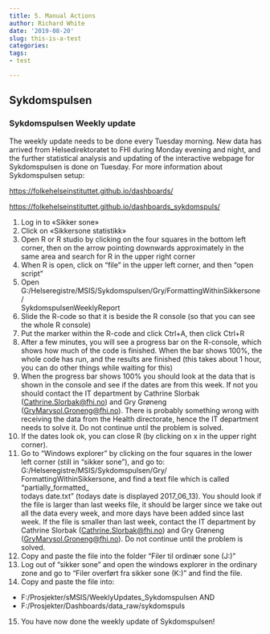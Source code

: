 ```yaml
---
title: 5. Manual Actions
author: Richard White
date: '2019-08-20'
slug: this-is-a-test
categories:
tags: 
- test

---
```



## Sykdomspulsen

### Sykdomspulsen Weekly update

The weekly update needs to be done every Tuesday morning. 
New data has arrived from Helsedirektoratet to FHI during Monday evening and night, and the further statistical analysis and updating of the interactive webpage for Sykdomspulsen is done on Tuesday. 
For more information about Sykdomspulsen setup:

https://folkehelseinstituttet.github.io/dashboards/

https://folkehelseinstituttet.github.io/dashboards_sykdomspuls/

1. Log in to «Sikker sone»
2. Click on «Sikkersone statistikk»
3. Open R or R studio by clicking on the four squares in the bottom left corner, then on the arrow pointing downwards approximately in the same area and search for R in the upper right corner
4. When R is open, click on “file” in the upper left corner, and then “open script”
5. Open G:/Helseregistre/MSIS/Sykdomspulsen/Gry/FormattingWithinSikkersone/  
SykdomspulsenWeeklyReport
6. Slide the R-code so that it is beside the R console (so that you can see the whole R console)
7. Put the marker within the R-code and click Ctrl+A, then click Ctrl+R
8. After a few minutes, you will see a progress bar on the R-console, which shows how much of the code is finished. When the bar shows 100%, the whole code has run, and the results are finished (this takes about 1 hour, you can do other things while waiting for this)
9. When the progress bar shows 100% you should look at the data that is shown in the console and see if the dates are from this week. If not you should contact the IT department by Cathrine Slorbak (Cathrine.Slorbak@fhi.no) and Gry Grøneng (GryMarysol.Groneng@fhi.no). There is probably something wrong with receiving the data from the Health directorate, hence the IT department needs to solve it. Do not continue until the problem is solved.
10. If the dates look ok, you can close R (by clicking on x in the upper right corner). 
11. Go to “Windows explorer” by clicking on the four squares in the lower left corner (still in “sikker sone”), and go to: G:/Helseregistre/MSIS/Sykdomspulsen/Gry/  
FormattingWithinSikkersone, and find a text file which is called “partially_formatted_  
todays date.txt” (todays date is displayed 2017_06_13). You should look if the file is larger than last weeks file, it should be larger since we take out all the data every week, and more days have been added since last week. If the file is smaller than last week, contact the IT department by Cathrine Slorbak (Cathrine.Slorbak@fhi.no) and Gry Grøneng (GryMarysol.Groneng@fhi.no). Do not continue until the problem is solved.
12. Copy and paste the file into the folder “Filer til ordinær sone (J:)”
13. Log out of “sikker sone” and open the windows explorer in the ordinary zone and go to “Filer overført fra sikker sone (K:)” and find the file.
14. Copy and paste the file into:
  + F:/Prosjekter/sMSIS/WeeklyUpdates_Sykdomspulsen AND
  + F:/Prosjekter/Dashboards/data_raw/sykdomspuls
15. You have now done the weekly update of Sykdomspulsen!
